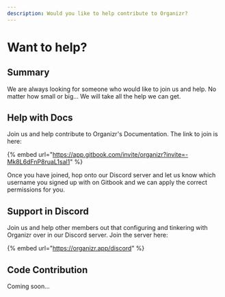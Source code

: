 ```yaml
---
description: Would you like to help contribute to Organizr?
---
```


# Want to help?

## Summary

We are always looking for someone who would like to join us and help.  No matter how small or big...  We will take all the help we can get.

## Help with Docs

Join us and help contribute to Organizr's Documentation.  The link to join is here:

{% embed url="https://app.gitbook.com/invite/organizr?invite=-Mk8L6dFnP8ruaL1sal1" %}

Once you have joined, hop onto our Discord server and let us know which username you signed up with on Gitbook and we can apply the correct permissions for you.

## Support in Discord

Join us and help other members out that configuring and tinkering with Organizr over in our Discord server.  Join the server here:

{% embed url="https://organizr.app/discord" %}

## Code Contribution

Coming soon...



